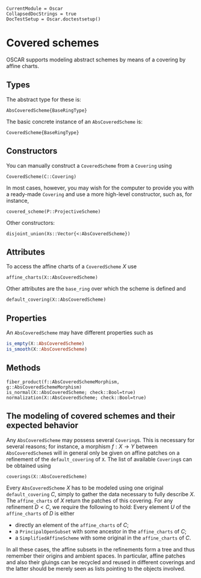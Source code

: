 ```@meta
CurrentModule = Oscar
CollapsedDocStrings = true
DocTestSetup = Oscar.doctestsetup()
```

# Covered schemes

OSCAR supports modeling abstract schemes by means of a covering by affine charts.

## Types
The abstract type for these is:
```@docs
AbsCoveredScheme{BaseRingType}
```
The basic concrete instance of an `AbsCoveredScheme` is:
```@docs
CoveredScheme{BaseRingType}
```

## Constructors
You can manually construct a `CoveredScheme` from a `Covering` using
```@docs
CoveredScheme(C::Covering)
```
In most cases, however, you may wish for the computer to provide you with a ready-made
`Covering` and use a more high-level constructor, such as, for instance,
```@docs
covered_scheme(P::ProjectiveScheme)
```

Other constructors:
```@docs
disjoint_union(Xs::Vector{<:AbsCoveredScheme})
```

## Attributes
To access the affine charts of a `CoveredScheme` $X$ use
```@docs
affine_charts(X::AbsCoveredScheme)
```
Other attributes are the `base_ring` over which the scheme is defined and
```@docs
default_covering(X::AbsCoveredScheme)
```

## Properties
An `AbsCoveredScheme` may have different properties such as
```julia
is_empty(X::AbsCoveredScheme)
is_smooth(X::AbsCoveredScheme)
```

## Methods
```@docs
fiber_product(f::AbsCoveredSchemeMorphism, g::AbsCoveredSchemeMorphism)
is_normal(X::AbsCoveredScheme; check::Bool=true)
normalization(X::AbsCoveredScheme; check::Bool=true)
```

## The modeling of covered schemes and their expected behavior

Any `AbsCoveredScheme` may possess several `Covering`s. This is necessary for
several reasons; for instance, a morphism $f : X \to Y$ between `AbsCoveredScheme`s
will in general only be given on affine patches on a refinement of the `default_covering` of `X`.
The list of available `Covering`s can be obtained using
```@docs
coverings(X::AbsCoveredScheme)
```
Every `AbsCoveredScheme` $X$ has to be modeled using one original `default_covering` $C$, simply
to gather the data necessary to fully describe $X$. The `affine_charts` of $X$ return the
patches of this covering. For any refinement $D < C$, we require the following to hold:
Every element $U$ of the `affine_charts` of $D$ is either

  * directly an element of the `affine_charts` of $C$;
  * a `PrincipalOpenSubset` with some ancestor in the `affine_charts` of $C$;
  * a `SimplifiedAffineScheme` with some original in the `affine_charts` of $C$.

In all these cases, the affine subsets in the refinements form a tree and thus remember
their origins and ambient spaces. In particular, affine patches and also their gluings can be recycled
and reused in different coverings and the latter should be merely seen as lists pointing
to the objects involved.


